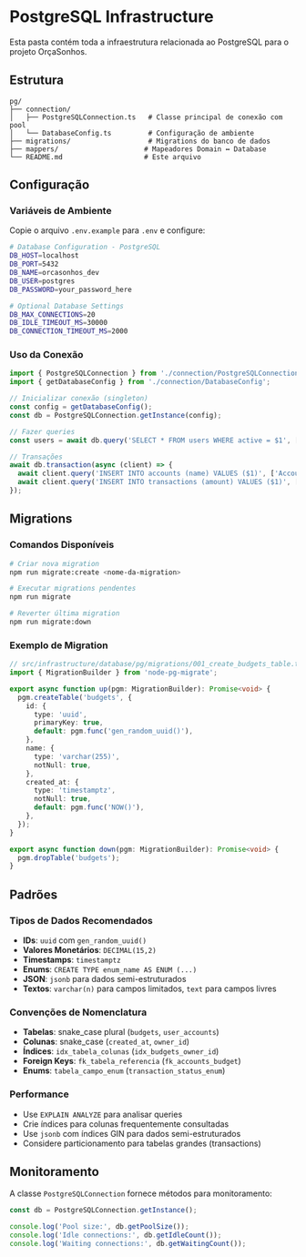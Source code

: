 # PostgreSQL Infrastructure

Esta pasta contém toda a infraestrutura relacionada ao PostgreSQL para o projeto OrçaSonhos.

## Estrutura

```
pg/
├── connection/
│   ├── PostgreSQLConnection.ts   # Classe principal de conexão com pool
│   └── DatabaseConfig.ts         # Configuração de ambiente
├── migrations/                   # Migrations do banco de dados
├── mappers/                     # Mapeadores Domain ↔ Database
└── README.md                    # Este arquivo
```

## Configuração

### Variáveis de Ambiente

Copie o arquivo `.env.example` para `.env` e configure:

```bash
# Database Configuration - PostgreSQL
DB_HOST=localhost
DB_PORT=5432
DB_NAME=orcasonhos_dev
DB_USER=postgres
DB_PASSWORD=your_password_here

# Optional Database Settings
DB_MAX_CONNECTIONS=20
DB_IDLE_TIMEOUT_MS=30000
DB_CONNECTION_TIMEOUT_MS=2000
```

### Uso da Conexão

```typescript
import { PostgreSQLConnection } from './connection/PostgreSQLConnection';
import { getDatabaseConfig } from './connection/DatabaseConfig';

// Inicializar conexão (singleton)
const config = getDatabaseConfig();
const db = PostgreSQLConnection.getInstance(config);

// Fazer queries
const users = await db.query('SELECT * FROM users WHERE active = $1', [true]);

// Transações
await db.transaction(async (client) => {
  await client.query('INSERT INTO accounts (name) VALUES ($1)', ['Account 1']);
  await client.query('INSERT INTO transactions (amount) VALUES ($1)', [100]);
});
```

## Migrations

### Comandos Disponíveis

```bash
# Criar nova migration
npm run migrate:create <nome-da-migration>

# Executar migrations pendentes
npm run migrate

# Reverter última migration
npm run migrate:down
```

### Exemplo de Migration

```typescript
// src/infrastructure/database/pg/migrations/001_create_budgets_table.ts
import { MigrationBuilder } from 'node-pg-migrate';

export async function up(pgm: MigrationBuilder): Promise<void> {
  pgm.createTable('budgets', {
    id: {
      type: 'uuid',
      primaryKey: true,
      default: pgm.func('gen_random_uuid()'),
    },
    name: {
      type: 'varchar(255)',
      notNull: true,
    },
    created_at: {
      type: 'timestamptz',
      notNull: true,
      default: pgm.func('NOW()'),
    },
  });
}

export async function down(pgm: MigrationBuilder): Promise<void> {
  pgm.dropTable('budgets');
}
```

## Padrões

### Tipos de Dados Recomendados

- **IDs**: `uuid` com `gen_random_uuid()`
- **Valores Monetários**: `DECIMAL(15,2)`
- **Timestamps**: `timestamptz`
- **Enums**: `CREATE TYPE enum_name AS ENUM (...)`
- **JSON**: `jsonb` para dados semi-estruturados
- **Textos**: `varchar(n)` para campos limitados, `text` para campos livres

### Convenções de Nomenclatura

- **Tabelas**: snake_case plural (`budgets`, `user_accounts`)
- **Colunas**: snake_case (`created_at`, `owner_id`)
- **Índices**: `idx_tabela_colunas` (`idx_budgets_owner_id`)
- **Foreign Keys**: `fk_tabela_referencia` (`fk_accounts_budget`)
- **Enums**: `tabela_campo_enum` (`transaction_status_enum`)

### Performance

- Use `EXPLAIN ANALYZE` para analisar queries
- Crie índices para colunas frequentemente consultadas
- Use `jsonb` com índices GIN para dados semi-estruturados
- Considere particionamento para tabelas grandes (transactions)

## Monitoramento

A classe `PostgreSQLConnection` fornece métodos para monitoramento:

```typescript
const db = PostgreSQLConnection.getInstance();

console.log('Pool size:', db.getPoolSize());
console.log('Idle connections:', db.getIdleCount());
console.log('Waiting connections:', db.getWaitingCount());
```
